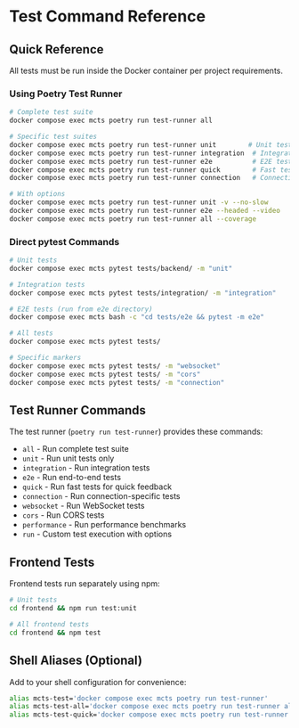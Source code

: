 # Test Command Reference

## Quick Reference

All tests must be run inside the Docker container per project requirements.

### Using Poetry Test Runner

```bash
# Complete test suite
docker compose exec mcts poetry run test-runner all

# Specific test suites
docker compose exec mcts poetry run test-runner unit        # Unit tests
docker compose exec mcts poetry run test-runner integration  # Integration tests  
docker compose exec mcts poetry run test-runner e2e          # E2E tests
docker compose exec mcts poetry run test-runner quick        # Fast tests only
docker compose exec mcts poetry run test-runner connection   # Connection tests

# With options
docker compose exec mcts poetry run test-runner unit -v --no-slow
docker compose exec mcts poetry run test-runner e2e --headed --video
docker compose exec mcts poetry run test-runner all --coverage
```

### Direct pytest Commands

```bash
# Unit tests
docker compose exec mcts pytest tests/backend/ -m "unit"

# Integration tests
docker compose exec mcts pytest tests/integration/ -m "integration"

# E2E tests (run from e2e directory)
docker compose exec mcts bash -c "cd tests/e2e && pytest -m e2e"

# All tests
docker compose exec mcts pytest tests/

# Specific markers
docker compose exec mcts pytest tests/ -m "websocket"
docker compose exec mcts pytest tests/ -m "cors"
docker compose exec mcts pytest tests/ -m "connection"
```

## Test Runner Commands

The test runner (`poetry run test-runner`) provides these commands:

- `all` - Run complete test suite
- `unit` - Run unit tests only
- `integration` - Run integration tests
- `e2e` - Run end-to-end tests
- `quick` - Run fast tests for quick feedback
- `connection` - Run connection-specific tests
- `websocket` - Run WebSocket tests
- `cors` - Run CORS tests
- `performance` - Run performance benchmarks
- `run` - Custom test execution with options

## Frontend Tests

Frontend tests run separately using npm:

```bash
# Unit tests
cd frontend && npm run test:unit

# All frontend tests
cd frontend && npm test
```

## Shell Aliases (Optional)

Add to your shell configuration for convenience:

```bash
alias mcts-test='docker compose exec mcts poetry run test-runner'
alias mcts-test-all='docker compose exec mcts poetry run test-runner all'
alias mcts-test-quick='docker compose exec mcts poetry run test-runner quick'
```